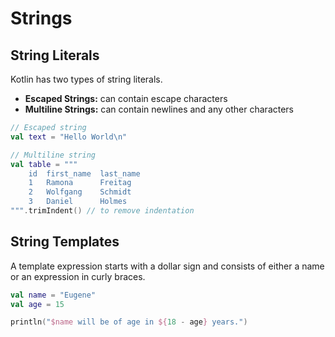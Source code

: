 # Strings

## String Literals

Kotlin has two types of string literals.
- **Escaped Strings:** can contain escape characters
- **Multiline Strings:** can contain newlines and any other characters
```kotlin
// Escaped string
val text = "Hello World\n"

// Multiline string
val table = """
    id  first_name  last_name
    1   Ramona      Freitag
    2   Wolfgang    Schmidt
    3   Daniel      Holmes
""".trimIndent() // to remove indentation
```

## String Templates

A template expression starts with a dollar sign and consists of either a name or an expression in curly braces.
```kotlin
val name = "Eugene"
val age = 15

println("$name will be of age in ${18 - age} years.")
```
